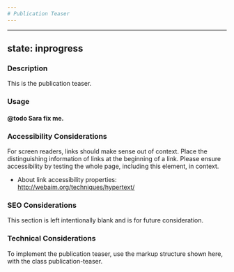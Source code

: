 ```yaml
---
# Publication Teaser
---
```


---
state: inprogress
---

### Description
This is the publication teaser.

### Usage
#### @todo Sara fix me.

### Accessibility Considerations
For screen readers, links should make sense out of context. Place the distinguishing information of links at the beginning of a link. Please ensure accessibility by testing the whole page, including this element, in context.

* About link accessibility properties: http://webaim.org/techniques/hypertext/
### SEO Considerations
This section is left intentionally blank and is for future consideration.

### Technical Considerations
To implement the publication teaser, use the markup structure shown here, with the class publication-teaser.
